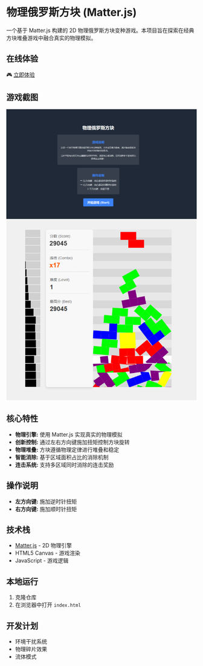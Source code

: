 # 物理俄罗斯方块 (Matter.js)

一个基于 Matter.js 构建的 2D 物理俄罗斯方块变种游戏。本项目旨在探索在经典方块堆叠游戏中融合真实的物理模拟。

## 在线体验

🎮 [立即体验](https://not-tetris-2-ten.vercel.app/)

## 游戏截图

![游戏截图](screenshots/game-start.png)
![游戏截图](screenshots/gameplay.png)

## 核心特性

* **物理引擎:** 使用 Matter.js 实现真实的物理模拟
* **创新控制:** 通过左右方向键施加扭矩控制方块旋转
* **物理堆叠:** 方块遵循物理定律进行堆叠和稳定
* **智能消除:** 基于区域面积占比的消除机制
* **连击系统:** 支持多区域同时消除的连击奖励

## 操作说明

* **左方向键:** 施加逆时针扭矩
* **右方向键:** 施加顺时针扭矩

## 技术栈

* [Matter.js](https://brm.io/matter-js/) - 2D 物理引擎
* HTML5 Canvas - 游戏渲染
* JavaScript - 游戏逻辑

## 本地运行

1. 克隆仓库
2. 在浏览器中打开 `index.html`

## 开发计划

* 环境干扰系统
* 物理碎片效果
* 流体模式 